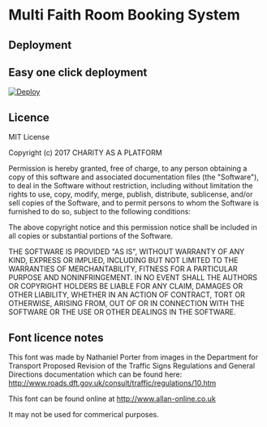 # Multi Faith Room Booking System

## Deployment

## Easy one click deployment
[![Deploy](https://www.herokucdn.com/deploy/button.svg)](https://heroku.com/deploy?template=https://github.com/teamCAAP/Multi-Faith-Room-Booking-System)

## Licence

MIT License

Copyright (c) 2017 CHARITY AS A PLATFORM

Permission is hereby granted, free of charge, to any person obtaining a copy
of this software and associated documentation files (the "Software"), to deal
in the Software without restriction, including without limitation the rights
to use, copy, modify, merge, publish, distribute, sublicense, and/or sell
copies of the Software, and to permit persons to whom the Software is
furnished to do so, subject to the following conditions:

The above copyright notice and this permission notice shall be included in all
copies or substantial portions of the Software.

THE SOFTWARE IS PROVIDED "AS IS", WITHOUT WARRANTY OF ANY KIND, EXPRESS OR
IMPLIED, INCLUDING BUT NOT LIMITED TO THE WARRANTIES OF MERCHANTABILITY,
FITNESS FOR A PARTICULAR PURPOSE AND NONINFRINGEMENT. IN NO EVENT SHALL THE
AUTHORS OR COPYRIGHT HOLDERS BE LIABLE FOR ANY CLAIM, DAMAGES OR OTHER
LIABILITY, WHETHER IN AN ACTION OF CONTRACT, TORT OR OTHERWISE, ARISING FROM,
OUT OF OR IN CONNECTION WITH THE SOFTWARE OR THE USE OR OTHER DEALINGS IN THE
SOFTWARE.

## Font licence notes

This font was made by Nathaniel Porter from images in the Department for Transport 
Proposed Revision of the Traffic Signs Regulations and General Directions documentation 
which can be found here: http://www.roads.dft.gov.uk/consult/traffic/regulations/10.htm

This font can be found online at http://www.allan-online.co.uk

It may not be used for commerical purposes.
